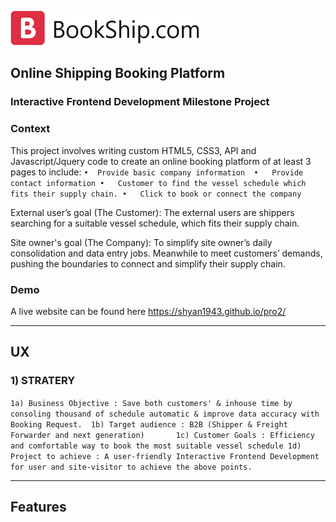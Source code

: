 <a href="https://shyan1943.github.io/pro2/"><img src="pic/logo.png"></a>

## Online Shipping Booking Platform

### Interactive Frontend Development Milestone Project 

### Context 

This project involves writing custom HTML5, CSS3, API and Javascript/Jquery code to create an online booking platform of at least 3 pages to include:
`•	Provide basic company information 
•	Provide contact information
•	Customer to find the vessel schedule which fits their supply chain.
•	Click to book or connect the company`

External user’s goal (The Customer): The external users are shippers searching for a suitable vessel schedule, which fits their supply chain.

Site owner's goal (The Company): To simplify site owner’s daily consolidation and data entry jobs. Meanwhile to meet customers’ demands, pushing the boundaries to connect and simplify their supply chain. 

### Demo

A live website can be found here https://shyan1943.github.io/pro2/





------

## UX

### 1) STRATERY 
`1a) Business Objective : Save both customers' & inhouse time by consoling thousand of schedule automatic & improve data accuracy with Booking Request. 
1b) Target audience : B2B (Shipper & Freight Forwarder and next generation)      
1c) Customer Goals : Efficiency and comfortable way to book the most suitable vessel schedule
1d) Project to achieve : A user-friendly Interactive Frontend Development for user and site-visitor to achieve the above points.` 



------
## Features
